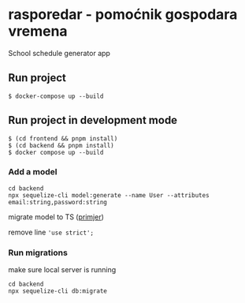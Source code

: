 # rasporedar - pomoćnik gospodara vremena

School schedule generator app

## Run project

```
$ docker-compose up --build
```

## Run project in development mode

```
$ (cd frontend && pnpm install)
$ (cd backend && pnpm install)
$ docker compose up --build
```

### Add a model

```
cd backend
npx sequelize-cli model:generate --name User --attributes email:string,password:string
```

migrate model to TS ([primjer](./backend/src/models/user.ts))

remove line `'use strict';`

### Run migrations

make sure local server is running

```
cd backend
npx sequelize-cli db:migrate
```
